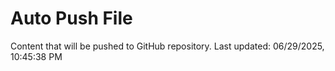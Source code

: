 # Auto Push File

Content that will be pushed to GitHub repository.
Last updated: 06/29/2025, 10:45:38 PM